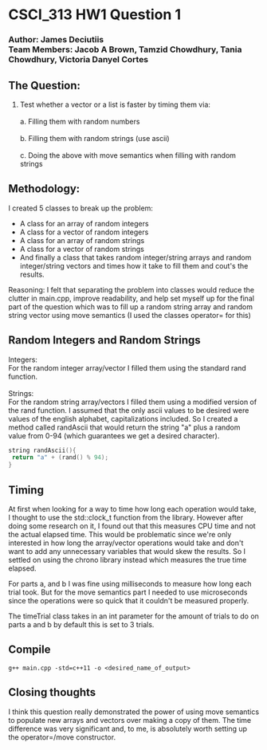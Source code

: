 # CSCI_313 HW1 Question 1
### Author: James Deciutiis <br> Team Members: Jacob A Brown, Tamzid Chowdhury, Tania Chowdhury, Victoria Danyel Cortes
## The Question: 
1) Test whether a vector or a list is faster by timing them via: 
 <br></br>
 a. Filling them with random numbers
 <br></br>
 b. Filling them with random strings (use ascii)
 <br></br>
 c. Doing the above with move semantics when filling with random strings
## Methodology:
I created 5 classes to break up the problem: 
- A class for an array of random integers
- A class for a vector of random integers
- A class for an array of random strings
- A class for a vector of random strings
- And finally a class that takes random integer/string arrays and random integer/string vectors
 and times how it take to fill them and cout's the results.

Reasoning: I felt that separating the problem into classes would reduce the clutter in main.cpp,
improve readability, and help set myself up for the final part of the question which was to 
fill up a random string array and random string vector using move semantics (I used the classes operator= for this)

## Random Integers and Random Strings
Integers:
<br>
For the random integer array/vector I filled them using the standard rand function.
<br>
<br>
Strings:
<br>
For the random string array/vectors I filled them using a modified version of the rand function.
I assumed that the only ascii values to be desired were values of the english alphabet, capitalizations included. So I created a method called randAscii that would return the string "a" plus a random value from 0-94 (which guarantees we get a desired character).

```c++
string randAscii(){
 return "a" + (rand() % 94);
}
```

## Timing 
At first when looking for a way to time how long each operation would take, I thought to use the std::clock_t function from the <ctime> library. However after doing some research on it, I found out that this measures CPU time and not the actual elapsed time. This would be problematic since we're only interested in how long the array/vector operations would take and don't want to add any unnecessary variables that would skew the results. So I settled on using the chrono library instead which measures the true time elapsed. 

For parts a, and b I was fine using milliseconds to measure how long each trial took. But for the move semantics part I needed to use microseconds since the operations were so quick that it couldn't be measured properly. 

The timeTrial class takes in an int parameter for the amount of trials to do on parts a and b by default this is set to 3 trials.

## Compile 

```
g++ main.cpp -std=c++11 -o <desired_name_of_output>
```

## Closing thoughts
I think this question really demonstrated the power of using move semantics to populate new arrays and vectors over making a copy of them. The time difference was very significant and, to me, is absolutely worth setting up the operator=/move constructor.
